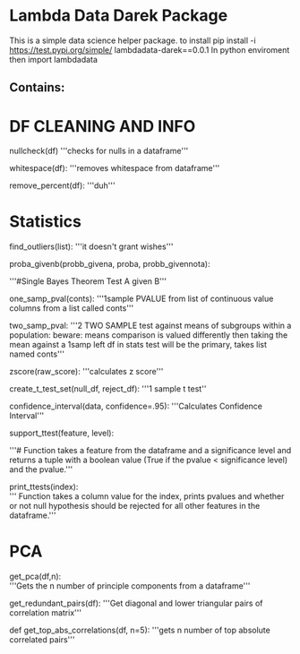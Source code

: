# Lambda Data Darek Package

This is a simple data science helper package.
to install pip install -i https://test.pypi.org/simple/ lambdadata-darek==0.0.1
In python enviroment then import lambdadata

## Contains:

# DF CLEANING AND INFO

nullcheck(df)
'''checks for nulls in a dataframe'''

whitespace(df):
'''removes whitespace from dataframe'''

remove_percent(df):
'''duh'''

# Statistics
 
find_outliers(list):
'''it doesn't grant wishes'''
  
  
proba_givenb(probb_givena, proba, probb_givennota):
  
  '''#Single Bayes Theorem Test A given B'''
 

one_samp_pval(conts):
  '''1sample PVALUE from list of continuous value columns
    from a list called conts'''

two_samp_pval:
  '''2 TWO SAMPLE test against means of subgroups within a population: beware: means
  comparison is valued differently then taking the mean against a 1samp
  left df in stats test will be the primary, takes list named conts'''
  
zscore(raw_score):
'''calculates z score'''

create_t_test_set(null_df, reject_df):
'''1 sample t test''

confidence_interval(data, confidence=.95):
'''Calculates Confidence Interval'''

support_ttest(feature, level):
  
  '''# Function takes a feature from the dataframe and a significance level and 
   returns a tuple with a boolean value (True if the pvalue < significance level) 
   and the pvalue.'''

print_ttests(index):  
  ''' Function takes a column value for the index, prints pvalues and whether or not
  null hypothesis should be rejected for all other features in the dataframe.'''
        
# PCA

get_pca(df,n):  
'''Gets the n number of principle components from a dataframe'''

get_redundant_pairs(df):
      '''Get diagonal and lower triangular pairs of correlation matrix'''

 def get_top_abs_correlations(df, n=5):
 '''gets n number of top absolute correlated pairs'''

